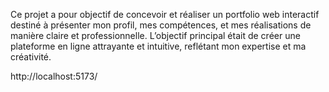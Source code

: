   Ce projet a pour objectif de concevoir et réaliser un portfolio web interactif destiné à présenter mon profil, mes compétences, et mes réalisations de manière claire et professionnelle. L’objectif principal était de créer une plateforme en ligne attrayante et intuitive, reflétant mon expertise et ma créativité.

http://localhost:5173/

